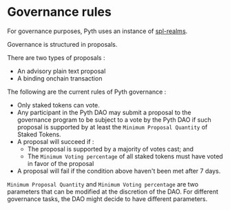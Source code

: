 # Governance rules

For governance purposes, Pyth uses an instance of [spl-realms](https://realms.today/). 

Governance is structured in proposals. 

There are two types of proposals :
- An advisory plain text proposal
- A binding onchain transaction

The following are the current rules of Pyth governance :

- Only staked tokens can vote.
- Any participant in the Pyth DAO may submit a proposal to the governance program to be subject to a vote by the Pyth DAO if such proposal is supported by at least the `Minimum Proposal Quantity` of Staked Tokens.
- A proposal will succeed if :
    -  The proposal is supported by a majority of votes cast; and
    -  The `Minimum Voting percentage` of all staked tokens must have voted in favor of the proposal 
- A proposal will fail if the condition above haven't been met after 7 days.

`Minimum Proposal Quantity` and `Minimum Voting percentage` are two parameters that can be modified at the discretion of the DAO.
For different governance tasks, the DAO might decide to have different parameters.